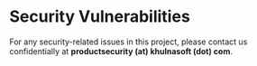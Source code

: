 # Security Vulnerabilities

For any security-related issues in this project, please contact us confidentially at **productsecurity (at) khulnasoft (dot) com**.
